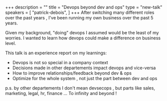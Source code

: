 +++
description = ""
title = "Devops beyond dev and ops"
type = "new-talk"
speakers = [
        "patrick-debois",
]
+++
After switching many different roles over the past years , I've been running my own business over the past 5 years.

Given my background, "doing" devops I assumed would be the least of my worries. I wanted to learn how devops could make a difference on business level.

This talk is an experience report on my learnings:

- Devops is not so special in a company context
- Decisions made in other departements impact devops and vice-versa
- How to improve relationships/feedback beyond dev & ops
- Optimize for the whole system , not just the part between dev and ops

p.s. by other departements I don't mean devsecops , but parts like sales, marketing, legal, hr, finance ... To infinity and beyond !